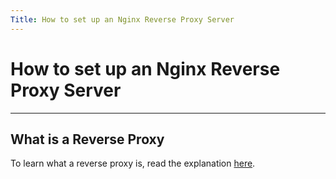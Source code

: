 ```yaml
---
Title: How to set up an Nginx Reverse Proxy Server
---
```


# How to set up an Nginx Reverse Proxy Server
___

## What is a Reverse Proxy

To learn what a reverse proxy is, read the explanation [here](/explanations/).
